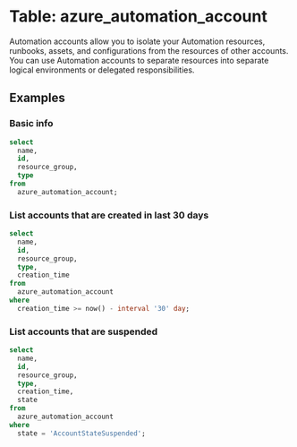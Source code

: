 # Table: azure_automation_account

 Automation accounts allow you to isolate your Automation resources, runbooks, assets, and configurations from the resources of other accounts. You can use Automation accounts to separate resources into separate logical environments or delegated responsibilities.

## Examples

### Basic info

```sql
select
  name,
  id,
  resource_group,
  type
from
  azure_automation_account;
```

### List accounts that are created in last 30 days

```sql
select
  name,
  id,
  resource_group,
  type,
  creation_time
from
  azure_automation_account
where
  creation_time >= now() - interval '30' day;
```

### List accounts that are suspended

```sql
select
  name,
  id,
  resource_group,
  type,
  creation_time,
  state
from
  azure_automation_account
where
  state = 'AccountStateSuspended';
```
